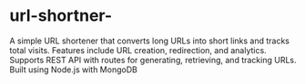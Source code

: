 # url-shortner-
A simple URL shortener that converts long URLs into short links and tracks total visits. Features include URL creation, redirection, and analytics. Supports REST API with routes for generating, retrieving, and tracking URLs. Built using Node.js with MongoDB

